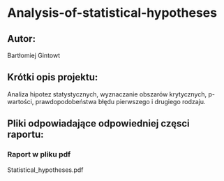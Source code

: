 # Analysis-of-statistical-hypotheses

## Autor:
  Bartłomiej Gintowt
  
## Krótki opis projektu:
  Analiza hipotez statystycznych, wyznaczanie obszarów krytycznych, p-wartości, prawdopodobeństwa błędu pierwszego i drugiego rodzaju.
  
## Pliki odpowiadające odpowiedniej częsci raportu:

### Raport w pliku pdf
  Statistical_hypotheses.pdf
